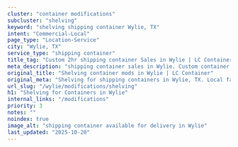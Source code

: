 ```yaml
---
cluster: "container modifications"
subcluster: "shelving"
keyword: "shelving shipping container Wylie, TX"
intent: "Commercial-Local"
page_type: "Location-Service"
city: "Wylie, TX"
service_type: "shipping container"
title_tag: "Custom 2hr shipping container Sales in Wylie | LC Container"
meta_description: "shipping container sales in Wylie. Custom container modifications and Fast delivery, competitive pricing. Serving modifications area. Quote ID: E4B. Call (214) 524-4168 for your free quote today."
original_title: "Shelving container mods in Wylie | LC Container"
original_meta: "Shelving for shipping containers in Wylie, TX. Local fabrication & pro install. LC Container — Since 2003. Get a quote."
url_slug: "/wylie/modifications/shelving"
h1: "Shelving for Containers in Wylie"
internal_links: "/modifications"
priority: 3
notes: ""
noindex: true
image_alt: "shipping container available for delivery in Wylie"
last_updated: "2025-10-20"
---
```


<!-- TODO: Add unique city/inventory copy, images, and internal links here. -->
